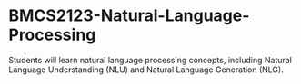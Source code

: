 # BMCS2123-Natural-Language-Processing
Students will learn natural language processing concepts, including Natural Language Understanding (NLU) and Natural Language Generation (NLG).
